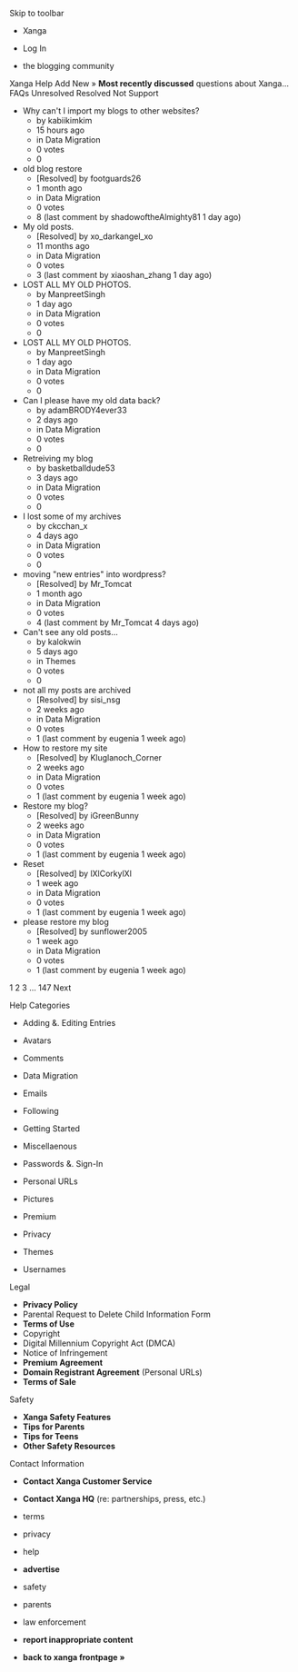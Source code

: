 Skip to toolbar

*   Xanga

*   Log In

*   the blogging community

Xanga Help Add New » **Most recently discussed** questions about Xanga… FAQs Unresolved Resolved Not Support

*   Why can't I import my blogs to other websites?
    *   by kabiikimkim
    *   15 hours ago
    *   in Data Migration
    *   0 votes
    *   0
*   old blog restore
    *   \[Resolved\] by footguards26
    *   1 month ago
    *   in Data Migration
    *   0 votes
    *   8 (last comment by shadowoftheAlmighty81 1 day ago)
*   My old posts.
    *   \[Resolved\] by xo\_darkangel\_xo
    *   11 months ago
    *   in Data Migration
    *   0 votes
    *   3 (last comment by xiaoshan\_zhang 1 day ago)
*   LOST ALL MY OLD PHOTOS.
    *   by ManpreetSingh
    *   1 day ago
    *   in Data Migration
    *   0 votes
    *   0
*   LOST ALL MY OLD PHOTOS.
    *   by ManpreetSingh
    *   1 day ago
    *   in Data Migration
    *   0 votes
    *   0
*   Can I please have my old data back?
    *   by adamBRODY4ever33
    *   2 days ago
    *   in Data Migration
    *   0 votes
    *   0
*   Retreiving my blog
    *   by basketballdude53
    *   3 days ago
    *   in Data Migration
    *   0 votes
    *   0
*   I lost some of my archives
    *   by ckcchan\_x
    *   4 days ago
    *   in Data Migration
    *   0 votes
    *   0
*   moving "new entries" into wordpress?
    *   \[Resolved\] by Mr\_Tomcat
    *   1 month ago
    *   in Data Migration
    *   0 votes
    *   4 (last comment by Mr\_Tomcat 4 days ago)
*   Can't see any old posts...
    *   by kalokwin
    *   5 days ago
    *   in Themes
    *   0 votes
    *   0
*   not all my posts are archived
    *   \[Resolved\] by sisi\_nsg
    *   2 weeks ago
    *   in Data Migration
    *   0 votes
    *   1 (last comment by eugenia 1 week ago)
*   How to restore my site
    *   \[Resolved\] by Kluglanoch\_Corner
    *   2 weeks ago
    *   in Data Migration
    *   0 votes
    *   1 (last comment by eugenia 1 week ago)
*   Restore my blog?
    *   \[Resolved\] by iGreenBunny
    *   2 weeks ago
    *   in Data Migration
    *   0 votes
    *   1 (last comment by eugenia 1 week ago)
*   Reset
    *   \[Resolved\] by lXlCorkylXl
    *   1 week ago
    *   in Data Migration
    *   0 votes
    *   1 (last comment by eugenia 1 week ago)
*   please restore my blog
    *   \[Resolved\] by sunflower2005
    *   1 week ago
    *   in Data Migration
    *   0 votes
    *   1 (last comment by eugenia 1 week ago)

1 2 3 ... 147 Next

Help Categories

*   Adding &. Editing Entries
*   Avatars
*   Comments
*   Data Migration
*   Emails
*   Following
*   Getting Started
*   Miscellaenous

*   Passwords &. Sign-In
*   Personal URLs
*   Pictures
*   Premium
*   Privacy
*   Themes
*   Usernames

Legal

*   **Privacy Policy**
*   Parental Request to Delete Child Information Form
*   **Terms of Use**
*   Copyright
*   Digital Millennium Copyright Act (DMCA)
*   Notice of Infringement
*   **Premium Agreement**
*   **Domain Registrant Agreement** (Personal URLs)
*   **Terms of Sale**

Safety

*   **Xanga Safety Features**
*   **Tips for Parents**
*   **Tips for Teens**
*   **Other Safety Resources**

Contact Information

*   **Contact Xanga Customer Service**
*   **Contact Xanga HQ** (re: partnerships, press, etc.)

*   terms
*   privacy
*   help
*   **advertise**

*   safety
*   parents
*   law enforcement
*   **report inappropriate content**

*   **back to xanga frontpage »**